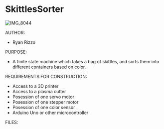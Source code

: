 # SkittlesSorter

![IMG_8044](https://user-images.githubusercontent.com/89487878/209450458-6394ddae-8c28-425f-8292-1b683ddcd8fd.jpeg)

AUTHOR:
- Ryan Rizzo

PURPOSE:
- A finite state machine which takes a bag of skittles, and sorts them into different containers based on color. 

REQUIREMENTS FOR CONSTRUCTION:
- Access to a 3D printer
- Access to a plasma cutter
- Posession of one servo motor
- Posession of one stepper motor
- Posession of one color sensor
- Arduino Uno or other microcontroller 

FILES:
